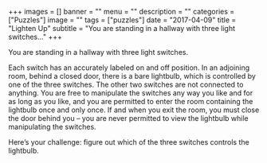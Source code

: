 +++
images = []
banner = ""
menu = ""
description = ""
categories = ["Puzzles"]
image = ""
tags = ["puzzles"]
date = "2017-04-09"
title = "Lighten Up"
subtitle = "You are standing in a hallway with three light switches..."
+++

You are standing in a hallway with three light switches.<!--more-->

Each switch has an accurately labeled on and off position. In an adjoining room, behind a closed door, there is a bare lightbulb, which is controlled by one of the three switches. The other two switches are not connected to anything. You are free to manipulate the switches any way you like and for as long as you like, and you are permitted to enter the room containing the lightbulb once and only once. If and when you exit the room, you must close the door behind you – you are never permitted to view the lightbulb while manipulating the switches.

Here’s your challenge: figure out which of the three switches controls the lightbulb.

<br>
